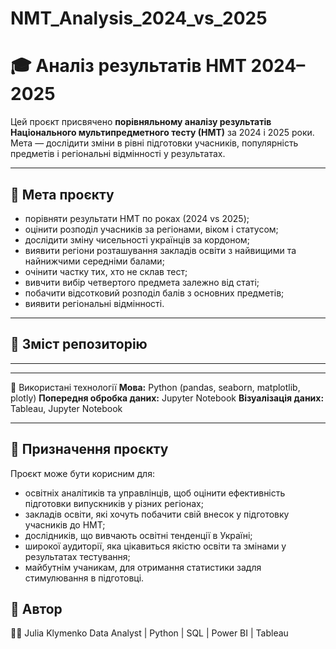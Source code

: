 
# NMT_Analysis_2024_vs_2025
# 🎓 Аналіз результатів НМТ 2024–2025

Цей проєкт присвячено **порівняльному аналізу результатів Національного мультипредметного тесту (НМТ)** за 2024 і 2025 роки.  
Мета — дослідити зміни в рівні підготовки учасників, популярність предметів і регіональні відмінності у результатах.

---
## 🧩 Мета проєкту
- порівняти результати НМТ по роках (2024 vs 2025);
- оцінити розподіл учасників за регіонами, віком і статусом;
- дослідити зміну чисельності українців за кордоном;
- виявити регіони розташування закладів освіти з найвищими та найнижчими середніми балами;
- очінити частку тих, хто не склав тест;
- вивчити вибір четвертого предмета залежно від статі;
- побачити відсотковий розподіл балів з основних предметів;
- виявити регіональні відмінності.

---
## 📁 Зміст репозиторію




________________________________________
---
🧠 Використані технології
**Мова:**  Python (pandas, seaborn, matplotlib, plotly)
**Попередня обробка даних:**	Jupyter Notebook
**Візуалізація даних:**	Tableau, Jupyter Notebook
________________________________________
## 🎯 Призначення проєкту

Проєкт може бути корисним для:
- освітніх аналітиків та управлінців, щоб оцінити ефективність підготовки випускників у різних регіонах;
- закладів освіти, які хочуть побачити свій внесок у підготовку учасників до НМТ;
- дослідників, що вивчають освітні тенденції в Україні;
- широкої аудиторії, яка цікавиться якістю освіти та змінами у результатах тестування;
- майбутнім учаникам, для отримання статистики задля стимулювання в підготовці.

## 📌 Автор

👩‍💻 Julia Klymenko
Data Analyst | Python | SQL | Power BI | Tableau
